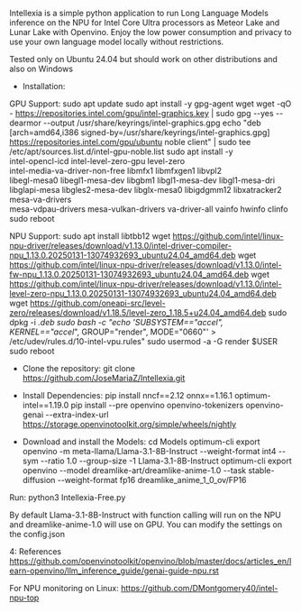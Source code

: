 Intellexia is a simple python application to run Long Language Models inference on the NPU for Intel Core Ultra processors as Meteor Lake and Lunar Lake with Openvino. 
Enjoy the low power consumption and privacy to use your own language model locally without restrictions. 

Tested only on Ubuntu 24.04 but should work on other distributions and also on Windows

- Installation:

GPU Support:
sudo apt update
sudo apt install -y gpg-agent wget
wget -qO - https://repositories.intel.com/gpu/intel-graphics.key | sudo gpg --yes --dearmor --output /usr/share/keyrings/intel-graphics.gpg
echo "deb [arch=amd64,i386 signed-by=/usr/share/keyrings/intel-graphics.gpg] https://repositories.intel.com/gpu/ubuntu noble client" | sudo tee /etc/apt/sources.list.d/intel-gpu-noble.list
sudo apt install -y \
 intel-opencl-icd intel-level-zero-gpu level-zero \
 intel-media-va-driver-non-free libmfx1 libmfxgen1 libvpl2 \
 libegl-mesa0 libegl1-mesa-dev libgbm1 libgl1-mesa-dev libgl1-mesa-dri \
 libglapi-mesa libgles2-mesa-dev libglx-mesa0 libigdgmm12 libxatracker2 mesa-va-drivers \
 mesa-vdpau-drivers mesa-vulkan-drivers va-driver-all vainfo hwinfo clinfo
sudo reboot

NPU Support:
sudo apt install libtbb12
wget https://github.com/intel/linux-npu-driver/releases/download/v1.13.0/intel-driver-compiler-npu_1.13.0.20250131-13074932693_ubuntu24.04_amd64.deb
wget https://github.com/intel/linux-npu-driver/releases/download/v1.13.0/intel-fw-npu_1.13.0.20250131-13074932693_ubuntu24.04_amd64.deb
wget https://github.com/intel/linux-npu-driver/releases/download/v1.13.0/intel-level-zero-npu_1.13.0.20250131-13074932693_ubuntu24.04_amd64.deb
wget https://github.com/oneapi-src/level-zero/releases/download/v1.18.5/level-zero_1.18.5+u24.04_amd64.deb
sudo dpkg -i *.deb
sudo bash -c "echo 'SUBSYSTEM==\"accel\", KERNEL==\"accel*\", GROUP=\"render\", MODE=\"0660\"' > /etc/udev/rules.d/10-intel-vpu.rules"
sudo usermod -a -G render $USER
sudo reboot

- Clone the repository:
git clone https://github.com/JoseMariaZ/Intellexia.git

- Install Dependencies:
pip install nncf==2.12 onnx==1.16.1 optimum-intel==1.19.0
pip install --pre openvino openvino-tokenizers openvino-genai --extra-index-url https://storage.openvinotoolkit.org/simple/wheels/nightly

- Download and install the Models:
cd Models
optimum-cli export openvino -m meta-llama/Llama-3.1-8B-Instruct --weight-format int4 --sym --ratio 1.0 --group-size -1 Llama-3.1-8B-Instruct
optimum-cli export openvino --model dreamlike-art/dreamlike-anime-1.0 --task stable-diffusion --weight-format fp16 dreamlike_anime_1_0_ov/FP16

Run:
python3 Intellexia-Free.py

By default Llama-3.1-8B-Instruct with function calling will run on the NPU and dreamlike-anime-1.0 will use on GPU. 
You can modify the settings on the config.json

4: References
https://github.com/openvinotoolkit/openvino/blob/master/docs/articles_en/learn-openvino/llm_inference_guide/genai-guide-npu.rst

For NPU monitoring on Linux:
https://github.com/DMontgomery40/intel-npu-top
